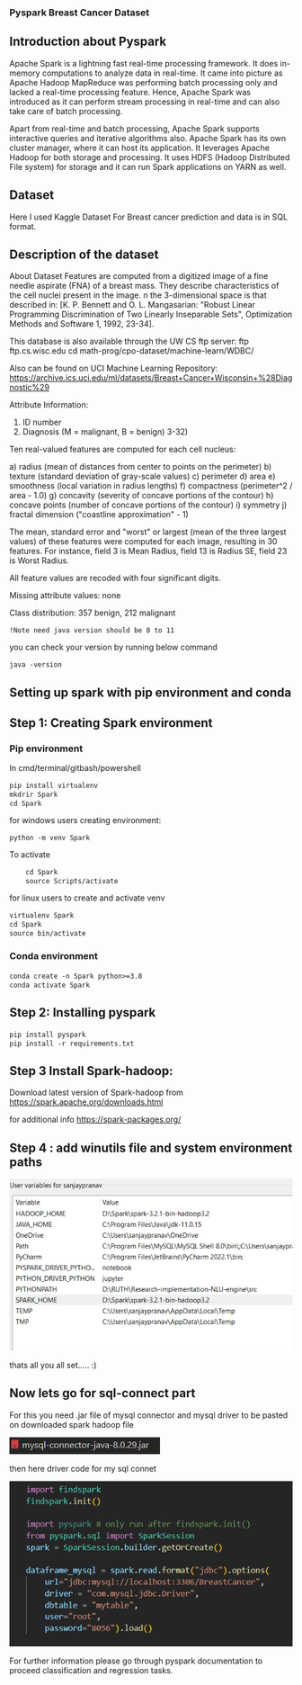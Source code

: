 ### Pyspark Breast Cancer Dataset 

## Introduction about Pyspark 
Apache Spark is a lightning fast real-time processing framework. It does in-memory computations to analyze data in real-time. It came into picture as Apache Hadoop MapReduce was performing batch processing only and lacked a real-time processing feature. Hence, Apache Spark was introduced as it can perform stream processing in real-time and can also take care of batch processing.

Apart from real-time and batch processing, Apache Spark supports interactive queries and iterative algorithms also. Apache Spark has its own cluster manager, where it can host its application. It leverages Apache Hadoop for both storage and processing. It uses HDFS (Hadoop Distributed File system) for storage and it can run Spark applications on YARN as well.

## Dataset 

Here I used Kaggle Dataset For Breast cancer prediction and data is in SQL format.

## Description of the dataset

About Dataset
Features are computed from a digitized image of a fine needle aspirate (FNA) of a breast mass. They describe characteristics of the cell nuclei present in the image.
n the 3-dimensional space is that described in: [K. P. Bennett and O. L. Mangasarian: "Robust Linear Programming Discrimination of Two Linearly Inseparable Sets", Optimization Methods and Software 1, 1992, 23-34].

This database is also available through the UW CS ftp server:
ftp ftp.cs.wisc.edu
cd math-prog/cpo-dataset/machine-learn/WDBC/

Also can be found on UCI Machine Learning Repository: https://archive.ics.uci.edu/ml/datasets/Breast+Cancer+Wisconsin+%28Diagnostic%29

Attribute Information:

1) ID number
2) Diagnosis (M = malignant, B = benign)
3-32)

Ten real-valued features are computed for each cell nucleus:

a) radius (mean of distances from center to points on the perimeter)
b) texture (standard deviation of gray-scale values)
c) perimeter
d) area
e) smoothness (local variation in radius lengths)
f) compactness (perimeter^2 / area - 1.0)
g) concavity (severity of concave portions of the contour)
h) concave points (number of concave portions of the contour)
i) symmetry
j) fractal dimension ("coastline approximation" - 1)

The mean, standard error and "worst" or largest (mean of the three
largest values) of these features were computed for each image,
resulting in 30 features. For instance, field 3 is Mean Radius, field
13 is Radius SE, field 23 is Worst Radius.

All feature values are recoded with four significant digits.

Missing attribute values: none

Class distribution: 357 benign, 212 malignant

    !Note need java version should be 8 to 11


you can check your version by running below command

    java -version

## Setting up spark with pip environment and conda 

## Step 1: Creating Spark environment 

### Pip environment

In cmd/terminal/gitbash/powershell


    pip install virtualenv
    mkdrir Spark
    cd Spark

for windows users creating environment:


    python -m venv Spark

To activate 
    
        cd Spark
        source Scripts/activate

    

for linux users to create and activate venv

    virtualenv Spark
    cd Spark
    source bin/activate

### Conda environment

    conda create -n Spark python>=3.8
    conda activate Spark

## Step 2: Installing pyspark

    pip install pyspark
    pip install -r requirements.txt

## Step 3 Install Spark-hadoop:

Download latest version of Spark-hadoop from https://spark.apache.org/downloads.html 

for additional info  https://spark-packages.org/

## Step 4 : add winutils file and system environment paths 

![](spark-setup.png)

thats all you all set..... :)

## Now lets go for sql-connect part 

For this you need .jar file of mysql connector and mysql driver to be pasted on downloaded spark hadoop file 

![](mysql-connect.png)

then here driver code for my sql connet 

![](mysql-code.png)

For further information please go through pyspark documentation to proceed classification and regression tasks.